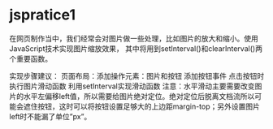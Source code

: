 # jspratice1
<p>在网页制作当中，我们经常会对图片做一些处理，比如图片的放大和缩小。使用JavaScript技术实现图片缩放效果，
其中将用到setInterval()和clearInterval()两个重要函数。</p>
<p>实现步骤建议：
页面布局：添加操作元素：图片和按钮
添加按钮事件
点击按钮时执行图片滑动函数
利用setInterval实现滑动函数
注意：水平滑动主要需要改变图片的水平左偏移left值，所以需要给图片绝对定位。绝对定位后脱离文档流所以可能会遮住按钮，这时可以将按钮设置足够大的上边距margin-top；另外设置图片left时不能漏了单位”px”。</p>
